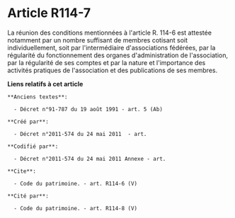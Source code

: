 # Article R114-7

La réunion des conditions mentionnées à l'article R. 114-6 est attestée notamment par un nombre suffisant de membres cotisant
soit individuellement, soit par l'intermédiaire d'associations fédérées, par la régularité du fonctionnement des organes
d'administration de l'association, par la régularité de ses comptes et par la nature et l'importance des activités pratiques
de l'association et des publications de ses membres.

**Liens relatifs à cet article**

	**Anciens textes**:

	  - Décret n°91-787 du 19 août 1991 - art. 5 (Ab)

	**Créé par**:

	  - Décret n°2011-574 du 24 mai 2011  - art.

	**Codifié par**:

	  - Décret n°2011-574 du 24 mai 2011 Annexe - art.

	**Cite**:

	  - Code du patrimoine. - art. R114-6 (V)

	**Cité par**:

	  - Code du patrimoine. - art. R114-8 (V)
